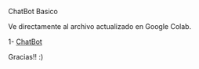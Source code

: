 ChatBot Basico

Ve directamente al archivo actualizado en Google Colab.

1- [ChatBot](https://colab.research.google.com/drive/1BrQRbGMMwCb50-wDZGaPtmrY95heoVt1)

Gracias!! :)
